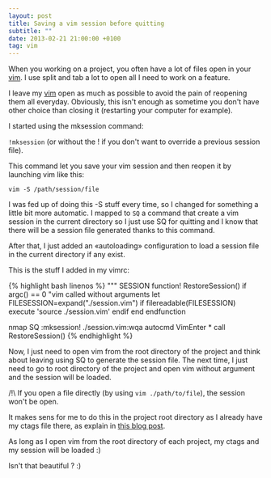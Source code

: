 ```yaml
---
layout: post
title: Saving a vim session before quitting
subtitle: ""
date: 2013-02-21 21:00:00 +0100
tag: vim
---
```


When you working on a project, you often have a lot of files open in your [vim](http://vim.org). I use split and tab a lot to open all I need to work on a feature.

I leave my [vim](http://vim.org) open as much as possible to avoid the pain of reopening them all everyday. Obviously, this isn't enough as sometime you don't have other choice than closing it (restarting your computer for example).

I started using the mksession command:

`!mksession` (or without the ! if you don't want to override a previous session file).

This command let you save your vim session and then reopen it by launching vim like this:

``vim -S /path/session/file``

I was fed up of doing this -S stuff every time, so I changed for something a little bit more automatic.
I mapped to `SQ` a command that create a vim session in the current directory so I just use SQ for quitting and I know that there will be a session file generated thanks to this command.

After that, I just added an «autoloading» configuration to load a session file in the current directory if any exist.

This is the stuff I added in my vimrc:

{% highlight bash linenos %}
""" SESSION
function! RestoreSession()
  if argc() == 0 "vim called without arguments
    let FILESESSION=expand("./session.vim")
    if filereadable(FILESESSION)
      execute 'source ./session.vim'
    endif
  end
endfunction

nmap SQ <ESC>:mksession! ./session.vim<CR>:wqa<CR>
autocmd VimEnter * call RestoreSession()
{% endhighlight %}

Now, I just need to open vim from the root directory of the project and think about leaving using SQ to generate the session file. The next time, I just need to go to root directory of the project and open vim without argument and the session will be loaded.

/!\ If you open a file directly (by using `vim ./path/to/file`), the session won't be open.

It makes sens for me to do this in the project root directory as I already have my ctags file there, as explain in [this blog post](/2013/02/20/using-vim-and-ctags-for-php-development.html).

As long as I open vim from the root directory of each project, my ctags and my session will be loaded :)

Isn't that beautiful ? :)
